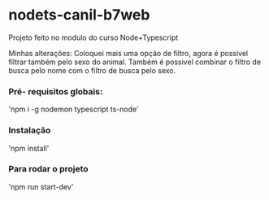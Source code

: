 # nodets-canil-b7web

Projeto feito no modulo do curso Node+Typescript

Minhas alterações: Coloquei mais uma opção de filtro, agora é possivel filtrar também pelo sexo do animal. Também é possivel combinar o filtro de busca pelo nome com o filtro de busca pelo sexo.

### Pré- requisitos globais:
'npm i -g nodemon typescript ts-node'

### Instalação
'npm install'

### Para rodar o projeto 
'npm run start-dev'
